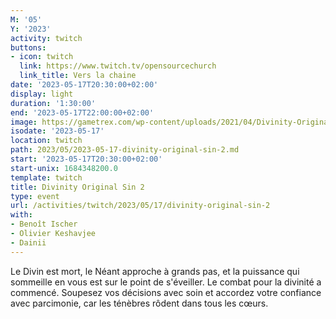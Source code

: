 ```yaml
---
M: '05'
Y: '2023'
activity: twitch
buttons:
- icon: twitch
  link: https://www.twitch.tv/opensourcechurch
  link_title: Vers la chaine
date: '2023-05-17T20:30:00+02:00'
display: light
duration: '1:30:00'
end: '2023-05-17T22:00:00+02:00'
image: https://gametrex.com/wp-content/uploads/2021/04/Divinity-Original-Sin-2-Definitive-Edition-Free-Download.jpg
isodate: '2023-05-17'
location: twitch
path: 2023/05/2023-05-17-divinity-original-sin-2.md
start: '2023-05-17T20:30:00+02:00'
start-unix: 1684348200.0
template: twitch
title: Divinity Original Sin 2
type: event
url: /activities/twitch/2023/05/17/divinity-original-sin-2
with:
- Benoît Ischer
- Olivier Keshavjee
- Dainii
---
```

Le Divin est mort, le Néant approche à grands pas, et la puissance qui sommeille en vous est sur le point de s'éveiller. Le combat pour la divinité a commencé. Soupesez vos décisions avec soin et accordez votre confiance avec parcimonie, car les ténèbres rôdent dans tous les cœurs.